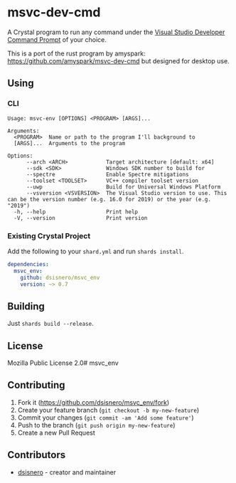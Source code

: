 # msvc-dev-cmd

A Crystal program to run any command under the [Visual Studio Developer Command
Prompt](https://learn.microsoft.com/en-us/visualstudio/ide/reference/command-prompt-powershell)
of your choice.

This is a port of the rust program by amyspark: https://github.com/amyspark/msvc-dev-cmd
but designed for desktop use.

## Using

### CLI

```
Usage: msvc-env [OPTIONS] <PROGRAM> [ARGS]...

Arguments:
  <PROGRAM>  Name or path to the program I'll background to
  [ARGS]...  Arguments to the program

Options:
      --arch <ARCH>            Target architecture [default: x64]
      --sdk <SDK>              Windows SDK number to build for
      --spectre                Enable Spectre mitigations
      --toolset <TOOLSET>      VC++ compiler toolset version
      --uwp                    Build for Universal Windows Platform
      --vsversion <VSVERSION>  The Visual Studio version to use. This can be the version number (e.g. 16.0 for 2019) or the year (e.g. "2019")
  -h, --help                   Print help
  -V, --version                Print version
```
### Existing Crystal Project

Add the following to your `shard.yml` and run `shards install`.

```yaml
dependencies:
  msvc_env:
    github: dsisnero/msvc_env
    version: ~> 0.7
```

## Building

Just `shards build --release`.

## License

Mozilla Public License 2.0# msvc_env

## Contributing

1. Fork it (<https://github.com/dsisnero/msvc_env/fork>)
2. Create your feature branch (`git checkout -b my-new-feature`)
3. Commit your changes (`git commit -am 'Add some feature'`)
4. Push to the branch (`git push origin my-new-feature`)
5. Create a new Pull Request

## Contributors

- [dsisnero](https://github.com/dsisnero) - creator and maintainer
